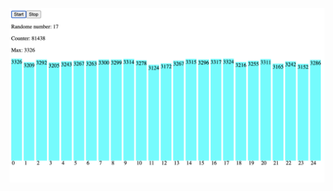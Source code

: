 ![Stat img](https://raw.githubusercontent.com/dmitrylavrentiev/js_math_randome_statistic/master/1.png?raw=true)
